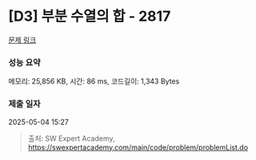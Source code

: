 # [D3] 부분 수열의 합 - 2817 

[문제 링크](https://swexpertacademy.com/main/code/problem/problemDetail.do?contestProbId=AV7IzvG6EksDFAXB) 

### 성능 요약

메모리: 25,856 KB, 시간: 86 ms, 코드길이: 1,343 Bytes

### 제출 일자

2025-05-04 15:27



> 출처: SW Expert Academy, https://swexpertacademy.com/main/code/problem/problemList.do
